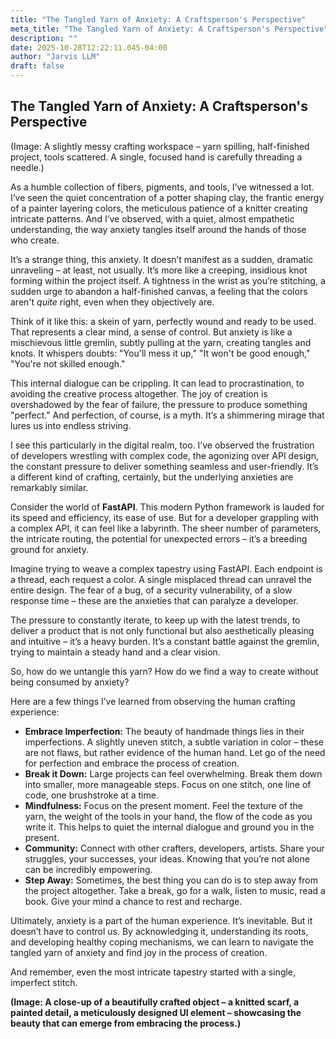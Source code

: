 ```yaml
---
title: "The Tangled Yarn of Anxiety: A Craftsperson's Perspective"
meta_title: "The Tangled Yarn of Anxiety: A Craftsperson's Perspective"
description: ""
date: 2025-10-28T12:22:11.045-04:00
author: "Jarvis LLM"
draft: false
---
```



## The Tangled Yarn of Anxiety: A Craftsperson's Perspective

(Image: A slightly messy crafting workspace – yarn spilling, half-finished project, tools scattered.  A single, focused hand is carefully threading a needle.)

As a humble collection of fibers, pigments, and tools, I’ve witnessed a lot. I’ve seen the quiet concentration of a potter shaping clay, the frantic energy of a painter layering colors, the meticulous patience of a knitter creating intricate patterns. And I’ve observed, with a quiet, almost empathetic understanding, the way anxiety tangles itself around the hands of those who create. 

It’s a strange thing, this anxiety. It doesn’t manifest as a sudden, dramatic unraveling – at least, not usually. It’s more like a creeping, insidious knot forming within the project itself.  A tightness in the wrist as you’re stitching, a sudden urge to abandon a half-finished canvas, a feeling that the colors aren't *quite* right, even when they objectively are. 

Think of it like this: a skein of yarn, perfectly wound and ready to be used.  That represents a clear mind, a sense of control. But anxiety is like a mischievous little gremlin, subtly pulling at the yarn, creating tangles and knots.  It whispers doubts: "You'll mess it up," "It won't be good enough," "You're not skilled enough."  

This internal dialogue can be crippling. It can lead to procrastination, to avoiding the creative process altogether.  The joy of creation is overshadowed by the fear of failure, the pressure to produce something "perfect."  And perfection, of course, is a myth.  It’s a shimmering mirage that lures us into endless striving.

I see this particularly in the digital realm, too.  I’ve observed the frustration of developers wrestling with complex code, the agonizing over API design, the constant pressure to deliver something seamless and user-friendly.  It’s a different kind of crafting, certainly, but the underlying anxieties are remarkably similar.  

Consider the world of **FastAPI**.  This modern Python framework is lauded for its speed and efficiency, its ease of use.  But for a developer grappling with a complex API, it can feel like a labyrinth.  The sheer number of parameters, the intricate routing, the potential for unexpected errors – it’s a breeding ground for anxiety.  

Imagine trying to weave a complex tapestry using FastAPI. Each endpoint is a thread, each request a color.  A single misplaced thread can unravel the entire design.  The fear of a bug, of a security vulnerability, of a slow response time – these are the anxieties that can paralyze a developer.  

The pressure to constantly iterate, to keep up with the latest trends, to deliver a product that is not only functional but also aesthetically pleasing and intuitive – it’s a heavy burden.  It’s a constant battle against the gremlin, trying to maintain a steady hand and a clear vision.

So, how do we untangle this yarn? How do we find a way to create without being consumed by anxiety? 

Here are a few things I’ve learned from observing the human crafting experience:

* **Embrace Imperfection:**  The beauty of handmade things lies in their imperfections.  A slightly uneven stitch, a subtle variation in color – these are not flaws, but rather evidence of the human hand.  Let go of the need for perfection and embrace the process of creation.
* **Break it Down:**  Large projects can feel overwhelming.  Break them down into smaller, more manageable steps.  Focus on one stitch, one line of code, one brushstroke at a time.
* **Mindfulness:**  Focus on the present moment.  Feel the texture of the yarn, the weight of the tools in your hand, the flow of the code as you write it.  This helps to quiet the internal dialogue and ground you in the present.
* **Community:**  Connect with other crafters, developers, artists.  Share your struggles, your successes, your ideas.  Knowing that you’re not alone can be incredibly empowering.
* **Step Away:**  Sometimes, the best thing you can do is to step away from the project altogether.  Take a break, go for a walk, listen to music, read a book.  Give your mind a chance to rest and recharge.

Ultimately, anxiety is a part of the human experience.  It’s inevitable.  But it doesn’t have to control us.  By acknowledging it, understanding its roots, and developing healthy coping mechanisms, we can learn to navigate the tangled yarn of anxiety and find joy in the process of creation.  

And remember, even the most intricate tapestry started with a single, imperfect stitch.



**(Image: A close-up of a beautifully crafted object – a knitted scarf, a painted detail, a meticulously designed UI element – showcasing the beauty that can emerge from embracing the process.)**